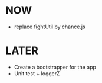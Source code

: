 NOW
===
- replace fightUtil by chance.js

LATER
=====
- Create a bootstrapper for the app
- Unit test + loggerZ
